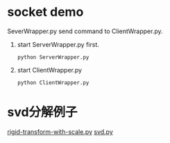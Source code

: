 # socket demo
SeverWrapper.py send command to ClientWrapper.py. 
1. start ServerWrapper.py first.
   ```
   python ServerWrapper.py
   ```
2. start ClientWrapper.py
   ```
   python ClientWrapper.py
   ```
# svd分解例子
[rigid-transform-with-scale.py](./rigid-transform-with-scale.py)
[svd.py](./svd.py)